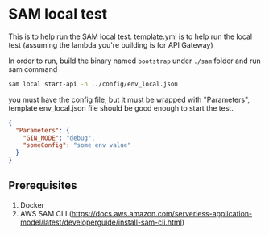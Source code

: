 # SAM local test

This is to help run the SAM local test.
template.yml is to help run the local test (assuming the lambda you're building is for API Gateway)

In order to run, build the binary named `bootstrap` under `./sam` folder and run sam command

```bash
sam local start-api -n ../config/env_local.json 
```

you must have the config file, but it must be wrapped with "Parameters", 
template env_local.json file should be good enough to start the test.

```json
{
  "Parameters": {
    "GIN_MODE": "debug",
    "someConfig": "some env value"
  }
}
```

## Prerequisites

1. Docker
2. AWS SAM CLI (https://docs.aws.amazon.com/serverless-application-model/latest/developerguide/install-sam-cli.html)